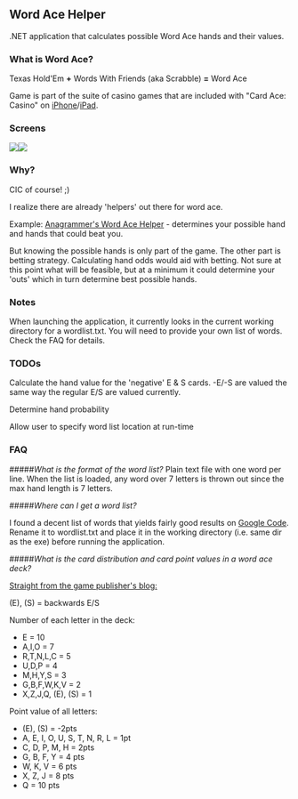 ## Word Ace Helper

.NET application that calculates possible Word Ace hands and their values.


### What is Word Ace?

Texas Hold'Em __+__ Words With Friends (aka Scrabble) __=__ Word Ace

Game is part of the suite of casino games that are included with "Card Ace: Casino" on [iPhone](http://itunes.apple.com/us/app/card-ace-casino/id398692284?mt=8)/[iPad](http://itunes.apple.com/us/app/card-ace-casino-hd/id408468471?mt=8).

### Screens
![](http://i.imgur.com/vrpYV.png)![](http://i.imgur.com/ZM62r.jpg)

### Why?

CIC of course! ;)

I realize there are already 'helpers' out there for word ace.

Example: [Anagrammer's Word Ace Helper](http://www.anagrammer.com/word-ace/) - determines your possible hand and hands that could beat you.

But knowing the possible hands is only part of the game.  The other part is betting strategy.  Calculating hand odds would aid with betting.  Not sure at this point what will be feasible, but at a minimum it could determine your 'outs' which in turn determine best possible hands.

### Notes

When launching the application, it currently looks in the current working directory for a wordlist.txt.  You will need to provide your own list of words.  Check the FAQ for details.

### TODOs

Calculate the hand value for the 'negative' E & S cards. -E/-S are valued the same way the regular E/S are valued currently.

Determine hand probability

Allow user to specify word list location at run-time

### FAQ

#####*What is the format of the word list?*
Plain text file with one word per line. When the list is loaded, any word over 7 letters is thrown out since the max hand length is 7 letters.

#####*Where can I get a word list?*

I found a decent list of words that yields fairly good results on [Google Code](http://code.google.com/p/dotnetperls-controls/downloads/detail?name=enable1.txt). Rename it to wordlist.txt and place it in the working directory (i.e. same dir as the exe) before running the application.

#####*What is the card distribution and card point values in a word ace deck?*

[Straight from the game publisher's blog:](http://www.selfawaregames.com/2009/08/21/word-ace-letter-distribution/)

(E), (S) = backwards E/S

Number of each letter in the deck:
* E = 10
* A,I,O = 7
* R,T,N,L,C = 5
* U,D,P = 4
* M,H,Y,S = 3
* G,B,F,W,K,V = 2
* X,Z,J,Q, (E), (S) = 1

Point value of all letters:
* (E), (S) = -2pts
* A, E, I, O, U, S, T, N, R, L = 1pt
* C, D, P, M, H = 2pts
* G, B, F, Y = 4 pts
* W, K, V = 6 pts
* X, Z, J = 8 pts
* Q = 10 pts


